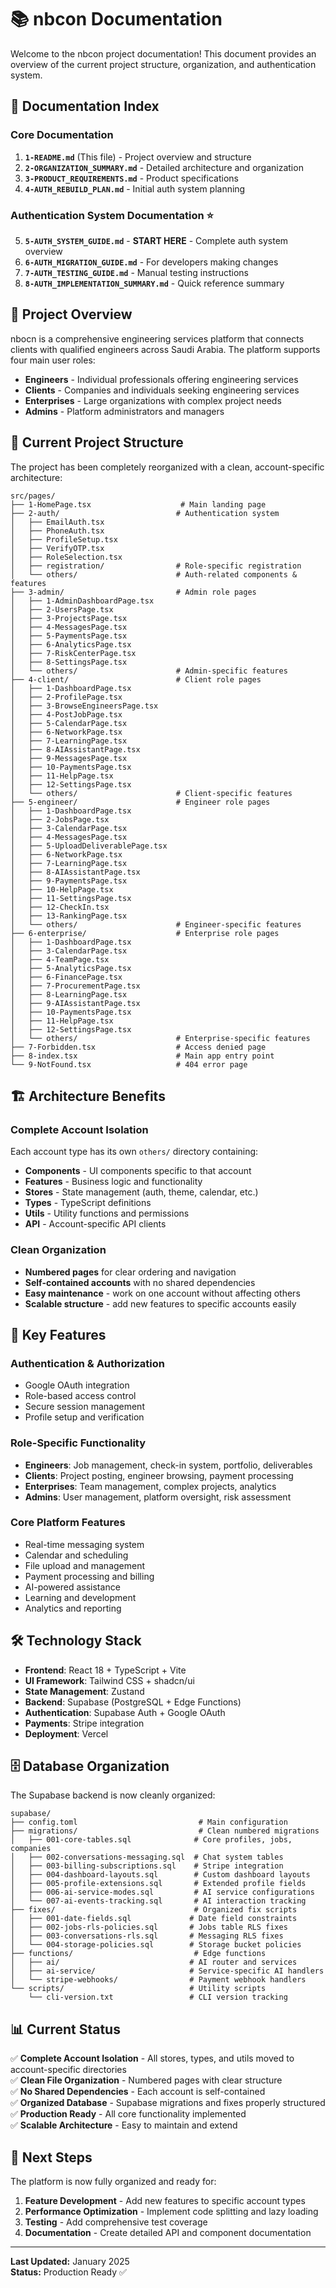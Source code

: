 # 📚 nbcon Documentation

Welcome to the nbcon project documentation! This document provides an overview of the current project structure, organization, and authentication system.

## 📖 **Documentation Index**

### Core Documentation
1. **`1-README.md`** (This file) - Project overview and structure
2. **`2-ORGANIZATION_SUMMARY.md`** - Detailed architecture and organization
3. **`3-PRODUCT_REQUIREMENTS.md`** - Product specifications
4. **`4-AUTH_REBUILD_PLAN.md`** - Initial auth system planning

### Authentication System Documentation ⭐
5. **`5-AUTH_SYSTEM_GUIDE.md`** - **START HERE** - Complete auth system overview
6. **`6-AUTH_MIGRATION_GUIDE.md`** - For developers making changes
7. **`7-AUTH_TESTING_GUIDE.md`** - Manual testing instructions
8. **`8-AUTH_IMPLEMENTATION_SUMMARY.md`** - Quick reference summary

## 🎯 **Project Overview**

nbocn is a comprehensive engineering services platform that connects clients with qualified engineers across Saudi Arabia. The platform supports four main user roles:

- **Engineers** - Individual professionals offering engineering services
- **Clients** - Companies and individuals seeking engineering services  
- **Enterprises** - Large organizations with complex project needs
- **Admins** - Platform administrators and managers

## 📁 **Current Project Structure**

The project has been completely reorganized with a clean, account-specific architecture:

```
src/pages/
├── 1-HomePage.tsx                    # Main landing page
├── 2-auth/                          # Authentication system
│   ├── EmailAuth.tsx
│   ├── PhoneAuth.tsx
│   ├── ProfileSetup.tsx
│   ├── VerifyOTP.tsx
│   ├── RoleSelection.tsx
│   ├── registration/                # Role-specific registration
│   └── others/                      # Auth-related components & features
├── 3-admin/                         # Admin role pages
│   ├── 1-AdminDashboardPage.tsx
│   ├── 2-UsersPage.tsx
│   ├── 3-ProjectsPage.tsx
│   ├── 4-MessagesPage.tsx
│   ├── 5-PaymentsPage.tsx
│   ├── 6-AnalyticsPage.tsx
│   ├── 7-RiskCenterPage.tsx
│   ├── 8-SettingsPage.tsx
│   └── others/                      # Admin-specific features
├── 4-client/                        # Client role pages
│   ├── 1-DashboardPage.tsx
│   ├── 2-ProfilePage.tsx
│   ├── 3-BrowseEngineersPage.tsx
│   ├── 4-PostJobPage.tsx
│   ├── 5-CalendarPage.tsx
│   ├── 6-NetworkPage.tsx
│   ├── 7-LearningPage.tsx
│   ├── 8-AIAssistantPage.tsx
│   ├── 9-MessagesPage.tsx
│   ├── 10-PaymentsPage.tsx
│   ├── 11-HelpPage.tsx
│   ├── 12-SettingsPage.tsx
│   └── others/                      # Client-specific features
├── 5-engineer/                      # Engineer role pages
│   ├── 1-DashboardPage.tsx
│   ├── 2-JobsPage.tsx
│   ├── 3-CalendarPage.tsx
│   ├── 4-MessagesPage.tsx
│   ├── 5-UploadDeliverablePage.tsx
│   ├── 6-NetworkPage.tsx
│   ├── 7-LearningPage.tsx
│   ├── 8-AIAssistantPage.tsx
│   ├── 9-PaymentsPage.tsx
│   ├── 10-HelpPage.tsx
│   ├── 11-SettingsPage.tsx
│   ├── 12-CheckIn.tsx
│   ├── 13-RankingPage.tsx
│   └── others/                      # Engineer-specific features
├── 6-enterprise/                    # Enterprise role pages
│   ├── 1-DashboardPage.tsx
│   ├── 3-CalendarPage.tsx
│   ├── 4-TeamPage.tsx
│   ├── 5-AnalyticsPage.tsx
│   ├── 6-FinancePage.tsx
│   ├── 7-ProcurementPage.tsx
│   ├── 8-LearningPage.tsx
│   ├── 9-AIAssistantPage.tsx
│   ├── 10-PaymentsPage.tsx
│   ├── 11-HelpPage.tsx
│   ├── 12-SettingsPage.tsx
│   └── others/                      # Enterprise-specific features
├── 7-Forbidden.tsx                  # Access denied page
├── 8-index.tsx                      # Main app entry point
└── 9-NotFound.tsx                   # 404 error page
```

## 🏗️ **Architecture Benefits**

### **Complete Account Isolation**
Each account type has its own `others/` directory containing:
- **Components** - UI components specific to that account
- **Features** - Business logic and functionality
- **Stores** - State management (auth, theme, calendar, etc.)
- **Types** - TypeScript definitions
- **Utils** - Utility functions and permissions
- **API** - Account-specific API clients

### **Clean Organization**
- **Numbered pages** for clear ordering and navigation
- **Self-contained accounts** with no shared dependencies
- **Easy maintenance** - work on one account without affecting others
- **Scalable structure** - add new features to specific accounts easily

## 🚀 **Key Features**

### **Authentication & Authorization**
- Google OAuth integration
- Role-based access control
- Secure session management
- Profile setup and verification

### **Role-Specific Functionality**
- **Engineers**: Job management, check-in system, portfolio, deliverables
- **Clients**: Project posting, engineer browsing, payment processing
- **Enterprises**: Team management, complex projects, analytics
- **Admins**: User management, platform oversight, risk assessment

### **Core Platform Features**
- Real-time messaging system
- Calendar and scheduling
- File upload and management
- Payment processing and billing
- AI-powered assistance
- Learning and development
- Analytics and reporting

## 🛠️ **Technology Stack**

- **Frontend**: React 18 + TypeScript + Vite
- **UI Framework**: Tailwind CSS + shadcn/ui
- **State Management**: Zustand
- **Backend**: Supabase (PostgreSQL + Edge Functions)
- **Authentication**: Supabase Auth + Google OAuth
- **Payments**: Stripe integration
- **Deployment**: Vercel

## 🗄️ **Database Organization**

The Supabase backend is now cleanly organized:

```
supabase/
├── config.toml                           # Main configuration
├── migrations/                           # Clean numbered migrations
│   ├── 001-core-tables.sql              # Core profiles, jobs, companies
│   ├── 002-conversations-messaging.sql  # Chat system tables
│   ├── 003-billing-subscriptions.sql    # Stripe integration
│   ├── 004-dashboard-layouts.sql        # Custom dashboard layouts
│   ├── 005-profile-extensions.sql       # Extended profile fields
│   ├── 006-ai-service-modes.sql         # AI service configurations
│   └── 007-ai-events-tracking.sql       # AI interaction tracking
├── fixes/                               # Organized fix scripts
│   ├── 001-date-fields.sql             # Date field constraints
│   ├── 002-jobs-rls-policies.sql       # Jobs table RLS fixes
│   ├── 003-conversations-rls.sql       # Messaging RLS fixes
│   └── 004-storage-policies.sql        # Storage bucket policies
├── functions/                           # Edge functions
│   ├── ai/                             # AI router and services
│   ├── ai-service/                     # Service-specific AI handlers
│   └── stripe-webhooks/                # Payment webhook handlers
└── scripts/                            # Utility scripts
    └── cli-version.txt                 # CLI version tracking
```

## 📊 **Current Status**

✅ **Complete Account Isolation** - All stores, types, and utils moved to account-specific directories  
✅ **Clean File Organization** - Numbered pages with clear structure  
✅ **No Shared Dependencies** - Each account is self-contained  
✅ **Organized Database** - Supabase migrations and fixes properly structured  
✅ **Production Ready** - All core functionality implemented  
✅ **Scalable Architecture** - Easy to maintain and extend  

## 🎯 **Next Steps**

The platform is now fully organized and ready for:
1. **Feature Development** - Add new features to specific account types
2. **Performance Optimization** - Implement code splitting and lazy loading
3. **Testing** - Add comprehensive test coverage
4. **Documentation** - Create detailed API and component documentation

---

**Last Updated:** January 2025  
**Status:** Production Ready ✅